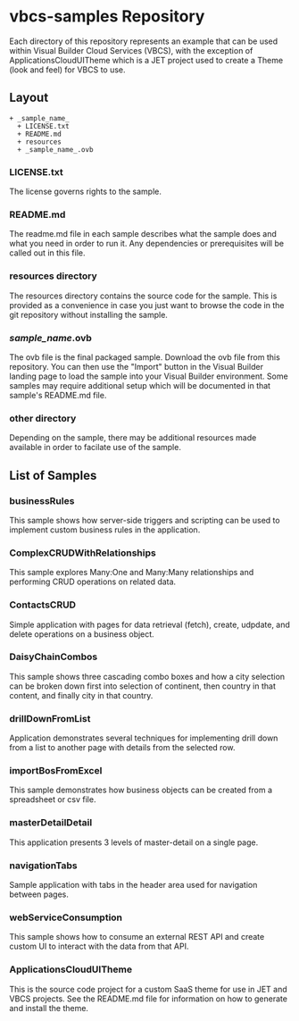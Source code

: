 # vbcs-samples Repository

Each directory of this repository represents an example that can be used within Visual Builder Cloud Services (VBCS), with the exception of ApplicationsCloudUITheme which is a JET project used to create a Theme (look and feel) for VBCS to use.

## Layout

```
+ _sample_name_
  + LICENSE.txt
  + README.md
  + resources
  + _sample_name_.ovb
```

### LICENSE.txt

The license governs rights to the sample. 

### README.md

The readme.md file in each sample describes what the sample does and what you need in order to run it. Any dependencies or prerequisites will be called out in this file. 

### resources directory

The resources directory contains the source code for the sample. This is provided as a convenience in case you just want to browse the code in the git repository without installing the sample.

### _sample_name_.ovb

The ovb file is the final packaged sample. Download the ovb file from this repository. You can then use the "Import" button in the Visual Builder landing page to load the sample into your Visual Builder environment. Some samples may require additional setup which will be documented in that sample's README.md file. 

### other directory

Depending on the sample, there may be additional resources made available in order to facilate use of the sample. 

## List of Samples

### businessRules 

This sample shows how server-side triggers and scripting can be used to implement custom business rules in the application.

### ComplexCRUDWithRelationships

This sample explores Many:One and Many:Many relationships and performing CRUD operations on related data.

### ContactsCRUD

Simple application with pages for data retrieval (fetch), create, udpdate, and delete operations on a business object. 

### DaisyChainCombos

This sample shows three cascading combo boxes and how a city selection can be broken down first into selection of continent, then country in that content, and finally city in that country.

### drillDownFromList

Application demonstrates several techniques for implementing drill down from a list to another page with details from the selected row.

### importBosFromExcel

This sample demonstrates how business objects can be created from a spreadsheet or csv file.

### masterDetailDetail

This application presents 3 levels of master-detail on a single page.

### navigationTabs

Sample application with tabs in the header area used for navigation between pages.

### webServiceConsumption

This sample shows how to consume an external REST API and create custom UI to interact with the data from that API.

### ApplicationsCloudUITheme

This is the source code project for a custom SaaS theme for use in JET and VBCS projects. See the README.md file for information on how to generate and install the theme.
